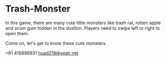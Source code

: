 # Trash-Monster
In this game, there are many cute little monsters like trash rat, rotten apple and scum gum hidden in the dustbin. Players need to swipe left or right to open them.

Come on, let's get to know these cute monsters.

+61 416888831 huad218@yeah.net
